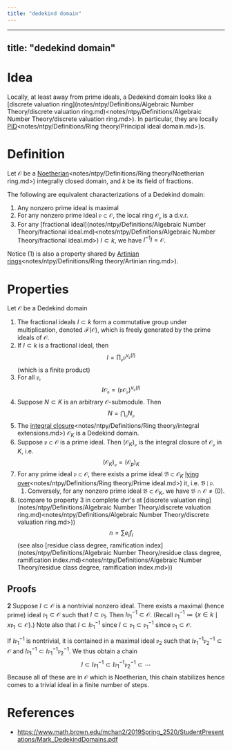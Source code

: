 ```yaml
---
title: "dedekind domain"
---
```


---
title: "dedekind domain"
---

# Idea
Locally, at least away from prime ideals, a Dedekind domain looks like a [discrete valuation ring](notes/ntpy/Definitions/Algebraic Number Theory/discrete valuation ring.md)<notes/ntpy/Definitions/Algebraic Number Theory/discrete valuation ring.md>). In particular, they are locally [PID]()<notes/ntpy/Definitions/Ring theory/Principal ideal domain.md>)s.

# Definition
Let $\mathcal{O}$ be a [Noetherian]()<notes/ntpy/Definitions/Ring theory/Noetherian ring.md>) integrally closed domain, and $k$ be its field of fractions.

The following are equivalent characterizations of a Dedekind domain:
1. Any nonzero prime ideal is maximal
2. For any nonzero prime ideal $\mathfrak{p}\subset\mathcal{O}$, the local ring $\mathcal{O}_\mathfrak{p}$ is a d.v.r.
3. For any [fractional ideal](notes/ntpy/Definitions/Algebraic Number Theory/fractional ideal.md)<notes/ntpy/Definitions/Algebraic Number Theory/fractional ideal.md>) $I\subset k$, we have $I^{-1}I=\mathcal{O}$.

Notice (1) is also a property shared by [Artinian rings]()<notes/ntpy/Definitions/Ring theory/Artinian ring.md>).

# Properties
Let $\mathcal{O}$ be a Dedekind domain
1. The fractional ideals $I\subset k$ form a commutative group under multiplication, denoted $\mathcal{F}(\mathcal{O})$, which is freely generated by the prime ideals of $\mathcal{O}$.
2. If $I\subset k$ is a fractional ideal, then $$I=\prod_\mathfrak{p}\mathfrak{p}^{v_\mathfrak{p}(I)}$$ (which is a finite product)
3. For all $\mathfrak{p}$, $$I\mathcal{O}_\mathfrak{p}=(\mathfrak{p}\mathcal{O}_\mathfrak{p})^{v_\mathfrak{p}(I)}$$
4. Suppose $N\subset K$ is an arbitrary $\mathcal{O}$-submodule. Then $$N=\bigcap_\mathfrak{p}N_\mathfrak{p}$$
5. The [integral closure]()<notes/ntpy/Definitions/Ring theory/integral extensions.md>) $\mathcal{O}_K$ is a Dedekind domain.
6. Suppose $\mathfrak{p}\subset\mathcal{O}$ is a prime ideal. Then $(\mathcal{O}_K)_\mathfrak{p}$ is the integral closure of $\mathcal{O}_\mathfrak{p}$ in $K$, i.e. $$(\mathcal{O}_K)_\mathfrak{p}=(\mathcal{O}_p)_K$$
7. For any prime ideal $\mathfrak{p}\subset\mathcal{O}$, there exists a prime ideal $\mathfrak{B}\subset\mathcal{O}_K$ [lying over]()<notes/ntpy/Definitions/Ring theory/Prime ideal.md>) it, i.e. $\mathfrak{B}\mid\mathfrak{p}$. 
	1. Conversely, for any nonzero prime ideal $\mathfrak{B}\subset\mathcal{O}_K$, we have $\mathfrak{B}\cap\mathcal{O}\neq(0)$.
8. (compare to property 3 in complete dvr's at [discrete valuation ring](notes/ntpy/Definitions/Algebraic Number Theory/discrete valuation ring.md)<notes/ntpy/Definitions/Algebraic Number Theory/discrete valuation ring.md>)) $$n=\sum e_if_i$$ (see also [residue class degree, ramification index](notes/ntpy/Definitions/Algebraic Number Theory/residue class degree, ramification index.md)<notes/ntpy/Definitions/Algebraic Number Theory/residue class degree, ramification index.md>))

## Proofs
**2**
Suppose $I\subset\mathcal{O}$ is a nontrivial nonzero ideal. There exists a maximal (hence prime) ideal  $\mathfrak{p}_1\subset\mathcal{O}$ such that $I\subset\mathfrak{p}_1$. Then $I\mathfrak{p}_1^{-1}\subset\mathcal{O}$. (Recall $\mathfrak{p}_1^{-1}\coloneqq\{x\in k\mid x\mathfrak{p}_1\subset\mathcal{O}\}$.) Note also that $I\subset I\mathfrak{p}_1^{-1}$ since $I\subset\mathfrak{p}_1\subset\mathfrak{p}_1^{-1}$ since $\mathfrak{p}_1\subset\mathcal{O}$.

If $I\mathfrak{p}_1^{-1}$ is nontrivial, it is contained in a maximal ideal $\mathfrak{p}_2$ such that $I\mathfrak{p}_1^{-1}\mathfrak{p}_2^{-1}\subset\mathcal{O}$ and $I\mathfrak{p}_1^{-1}\subset I\mathfrak{p}_1^{-1}\mathfrak{p}_2^{-1}$. We thus obtain a chain $$I\subset I\mathfrak{p}_1^{-1}\subset I\mathfrak{p}_1^{-1}\mathfrak{p}_2^{-1}\subset\cdots$$ Because all of these are in $\mathcal{O}$ which is Noetherian, this chain stabilizes hence comes to a trivial ideal in a finite number of steps.

# References
- https://www.math.brown.edu/mchan2/2019Spring_2520/StudentPresentations/Mark_DedekindDomains.pdf
